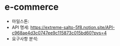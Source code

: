 # e-commerce

- 마일스톤: 
- API 명세: https://extreme-salto-5f8.notion.site/API-c968ae4d3c0747ee9c115873c015bd60?pvs=4
- 요구사항 분석: 